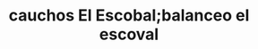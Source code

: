 ---
title: "cauchos El Escobal;balanceo el escoval"
url: /el-escobal/cauchos-el-escobal-balanceo-el-escoval-calle-6-4/
shop: neumáticos
---